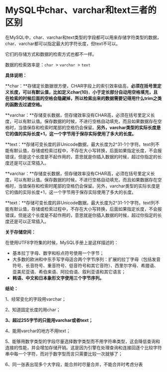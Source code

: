 # MySQL中char、varchar和text三者的区别

在MySQL中，char、varchar和text类型的字段都可以用来存储字符类型的数据，char、varchar都可以指定最大的字符长度，但text不可以。

它们的存储方式和数据的检索方式也都不一样。

数据的检索效率是：`char `> `varchar `> `text`

**具体说明：**

**char：**存储定长数据很方便，CHAR字段上的索引效率级高，**必须在括号里定义长度，可以有默认值，比如定义char(10)**，**小于定长部分自动用空格填充，且在检索的时候后面的空格会隐藏掉，所以检索出来的数据需要记得用什么trim之类的函数去过滤空格。**

**varchar：**存储变长数据，但存储效率没有CHAR高，必须在括号里定义长度，可以有默认值。保存数据的时候，不进行空格自动填充，而且如果数据存在空格时，当值保存和检索时尾部的空格仍会保留。**另外，varchar类型的实际长度是它的值的实际长度+1，这一个字节用于保存实际使用了多大的长度。**

**text：**存储可变长度的非Unicode数据，最大长度为2^31-1个字符。text列不能有默认值，存储或检索过程中，不存在大小写转换，后面如果指定长度，不会报错误，但是这个长度是不起作用的，意思就是你插入数据的时候，超过你指定的长度还是可以正常插入。

**varchar：**存储变长数据，但存储效率没有CHAR高，必须在括号里定义长度，可以有默认值。保存数据的时候，不进行空格自动填充，而且如果数据存在空格时，当值保存和检索时尾部的空格仍会保留。另外，varchar类型的实际长度是它的值的实际长度+1，这一个字节用于保存实际使用了多大的长度。

**text：**存储可变长度的非Unicode数据，最大长度为2^31-1个字符。text列不能有默认值，存储或检索过程中，不存在大小写转换，后面如果指定长度，不会报错误，但是这个长度是不起作用的，意思就是你插入数据的时候，超过你指定的长度还是可以正常插入。

**关于存储空间：**

在使用UTF8字符集的时候，MySQL手册上是这样描述的：

- 基本拉丁字母、数字和标点符号使用一个字节；
- 大多数的欧洲和中东手写字母适合两个字节序列：扩展的拉丁字母（包括发音符号、长音符号、重音符号、低音符号和其它音符）、西里尔字母、希腊语、亚美尼亚语、希伯来语、阿拉伯语、叙利亚语和其它语言；
- **韩语、中文和日本象形文字使用三个字节序列。**

**结论：**

1、经常变化的字段用varchar；

2、知道固定长度的用char；

**3、超过255字节的只能用varchar或者text；**

4、能用varchar的地方不用text；

5、能够用数字类型的字段尽量选择数字类型而不用字符串类型，这会降低查询和连接的性能，并会增加存储开销。这是因为引擎在处理查询和连接回逐个比较字符串中每一个字符，而对于数字型而言只需要比较一次就够了；

6、同一张表出现多个大字段，能合并时尽量合并，不能合并时考虑分表